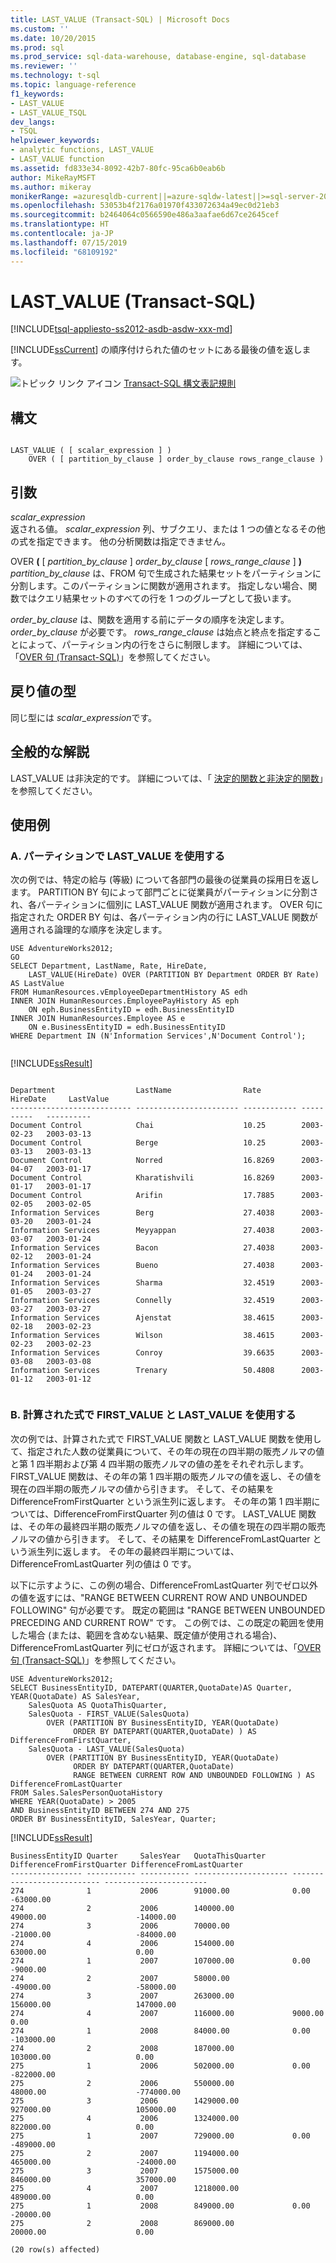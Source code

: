 ```yaml
---
title: LAST_VALUE (Transact-SQL) | Microsoft Docs
ms.custom: ''
ms.date: 10/20/2015
ms.prod: sql
ms.prod_service: sql-data-warehouse, database-engine, sql-database
ms.reviewer: ''
ms.technology: t-sql
ms.topic: language-reference
f1_keywords:
- LAST_VALUE
- LAST_VALUE_TSQL
dev_langs:
- TSQL
helpviewer_keywords:
- analytic functions, LAST_VALUE
- LAST_VALUE function
ms.assetid: fd833e34-8092-42b7-80fc-95ca6b0eab6b
author: MikeRayMSFT
ms.author: mikeray
monikerRange: =azuresqldb-current||=azure-sqldw-latest||>=sql-server-2016||=sqlallproducts-allversions||>=sql-server-linux-2017||=azuresqldb-mi-current
ms.openlocfilehash: 53053b4f2176a01970f433072634a49ec0d21eb3
ms.sourcegitcommit: b2464064c0566590e486a3aafae6d67ce2645cef
ms.translationtype: HT
ms.contentlocale: ja-JP
ms.lasthandoff: 07/15/2019
ms.locfileid: "68109192"
---
```

# <a name="lastvalue-transact-sql"></a>LAST_VALUE (Transact-SQL)
[!INCLUDE[tsql-appliesto-ss2012-asdb-asdw-xxx-md](../../includes/tsql-appliesto-ss2012-asdb-asdw-xxx-md.md)]

  [!INCLUDE[ssCurrent](../../includes/sscurrent-md.md)] の順序付けられた値のセットにある最後の値を返します。  
  
 ![トピック リンク アイコン](../../database-engine/configure-windows/media/topic-link.gif "トピック リンク アイコン") [Transact-SQL 構文表記規則](../../t-sql/language-elements/transact-sql-syntax-conventions-transact-sql.md)  
  
## <a name="syntax"></a>構文  
  
```  
  
LAST_VALUE ( [ scalar_expression ] )   
    OVER ( [ partition_by_clause ] order_by_clause rows_range_clause )   
```  
  
## <a name="arguments"></a>引数  
 *scalar_expression*  
 返される値。 *scalar_expression* 列、サブクエリ、または 1 つの値となるその他の式を指定できます。 他の分析関数は指定できません。  
  
 OVER **(** [ *partition_by_clause* ] *order_by_clause* [ *rows_range_clause* ] **)**  
 *partition_by_clause* は、FROM 句で生成された結果セットをパーティションに分割します。このパーティションに関数が適用されます。 指定しない場合、関数ではクエリ結果セットのすべての行を 1 つのグループとして扱います。  
  
 *order_by_clause* は、関数を適用する前にデータの順序を決定します。 *order_by_clause* が必要です。 *rows_range_clause* は始点と終点を指定することによって、パーティション内の行をさらに制限します。 詳細については、「[OVER 句 &#40;Transact-SQL&#41;](../../t-sql/queries/select-over-clause-transact-sql.md)」を参照してください。  
  
## <a name="return-types"></a>戻り値の型  
 同じ型には *scalar_expression*です。  
  
## <a name="general-remarks"></a>全般的な解説  
 LAST_VALUE は非決定的です。 詳細については、「 [決定的関数と非決定的関数](../../relational-databases/user-defined-functions/deterministic-and-nondeterministic-functions.md)」を参照してください。  
  
## <a name="examples"></a>使用例  
  
### <a name="a-using-lastvalue-over-partitions"></a>A. パーティションで LAST_VALUE を使用する  
 次の例では、特定の給与 (等級) について各部門の最後の従業員の採用日を返します。 PARTITION BY 句によって部門ごとに従業員がパーティションに分割され、各パーティションに個別に LAST_VALUE 関数が適用されます。 OVER 句に指定された ORDER BY 句は、各パーティション内の行に LAST_VALUE 関数が適用される論理的な順序を決定します。  
  
```  
USE AdventureWorks2012;  
GO  
SELECT Department, LastName, Rate, HireDate,   
    LAST_VALUE(HireDate) OVER (PARTITION BY Department ORDER BY Rate) AS LastValue  
FROM HumanResources.vEmployeeDepartmentHistory AS edh  
INNER JOIN HumanResources.EmployeePayHistory AS eph    
    ON eph.BusinessEntityID = edh.BusinessEntityID  
INNER JOIN HumanResources.Employee AS e  
    ON e.BusinessEntityID = edh.BusinessEntityID  
WHERE Department IN (N'Information Services',N'Document Control');  
  
```  
  
 [!INCLUDE[ssResult](../../includes/ssresult-md.md)]  
  
```  
  
Department                  LastName                Rate         HireDate     LastValue  
--------------------------- ----------------------- ------------ ----------   ----------  
Document Control            Chai                    10.25        2003-02-23   2003-03-13  
Document Control            Berge                   10.25        2003-03-13   2003-03-13  
Document Control            Norred                  16.8269      2003-04-07   2003-01-17  
Document Control            Kharatishvili           16.8269      2003-01-17   2003-01-17  
Document Control            Arifin                  17.7885      2003-02-05   2003-02-05  
Information Services        Berg                    27.4038      2003-03-20   2003-01-24  
Information Services        Meyyappan               27.4038      2003-03-07   2003-01-24  
Information Services        Bacon                   27.4038      2003-02-12   2003-01-24  
Information Services        Bueno                   27.4038      2003-01-24   2003-01-24  
Information Services        Sharma                  32.4519      2003-01-05   2003-03-27  
Information Services        Connelly                32.4519      2003-03-27   2003-03-27  
Information Services        Ajenstat                38.4615      2003-02-18   2003-02-23  
Information Services        Wilson                  38.4615      2003-02-23   2003-02-23  
Information Services        Conroy                  39.6635      2003-03-08   2003-03-08  
Information Services        Trenary                 50.4808      2003-01-12   2003-01-12  
  
```  
  
### <a name="b-using-firstvalue-and-lastvalue-in-a-computed-expression"></a>B. 計算された式で FIRST_VALUE と LAST_VALUE を使用する  
 次の例では、計算された式で FIRST_VALUE 関数と LAST_VALUE 関数を使用して、指定された人数の従業員について、その年の現在の四半期の販売ノルマの値と第 1 四半期および第 4 四半期の販売ノルマの値の差をそれぞれ示します。 FIRST_VALUE 関数は、その年の第 1 四半期の販売ノルマの値を返し、その値を現在の四半期の販売ノルマの値から引きます。 そして、その結果を DifferenceFromFirstQuarter という派生列に返します。 その年の第 1 四半期については、DifferenceFromFirstQuarter 列の値は 0 です。 LAST_VALUE 関数は、その年の最終四半期の販売ノルマの値を返し、その値を現在の四半期の販売ノルマの値から引きます。 そして、その結果を DifferenceFromLastQuarter という派生列に返します。 その年の最終四半期については、DifferenceFromLastQuarter 列の値は 0 です。  
  
 以下に示すように、この例の場合、DifferenceFromLastQuarter 列でゼロ以外の値を返すには、"RANGE BETWEEN CURRENT ROW AND UNBOUNDED FOLLOWING" 句が必要です。 既定の範囲は "RANGE BETWEEN UNBOUNDED PRECEDING AND CURRENT ROW" です。 この例では、この既定の範囲を使用した場合 (または、範囲を含めない結果、既定値が使用される場合)、DifferenceFromLastQuarter 列にゼロが返されます。 詳細については、「[OVER 句 &#40;Transact-SQL&#41;](../../t-sql/queries/select-over-clause-transact-sql.md)」を参照してください。  
  
```  
USE AdventureWorks2012;  
SELECT BusinessEntityID, DATEPART(QUARTER,QuotaDate)AS Quarter, YEAR(QuotaDate) AS SalesYear,   
    SalesQuota AS QuotaThisQuarter,   
    SalesQuota - FIRST_VALUE(SalesQuota)   
        OVER (PARTITION BY BusinessEntityID, YEAR(QuotaDate)   
              ORDER BY DATEPART(QUARTER,QuotaDate) ) AS DifferenceFromFirstQuarter,   
    SalesQuota - LAST_VALUE(SalesQuota)   
        OVER (PARTITION BY BusinessEntityID, YEAR(QuotaDate)   
              ORDER BY DATEPART(QUARTER,QuotaDate)   
              RANGE BETWEEN CURRENT ROW AND UNBOUNDED FOLLOWING ) AS DifferenceFromLastQuarter   
FROM Sales.SalesPersonQuotaHistory   
WHERE YEAR(QuotaDate) > 2005   
AND BusinessEntityID BETWEEN 274 AND 275   
ORDER BY BusinessEntityID, SalesYear, Quarter;  
```  
  
 [!INCLUDE[ssResult](../../includes/ssresult-md.md)]  
  
```  
BusinessEntityID Quarter     SalesYear   QuotaThisQuarter      DifferenceFromFirstQuarter DifferenceFromLastQuarter  
---------------- ----------- ----------- --------------------- --------------------------- -----------------------  
274              1           2006        91000.00              0.00                        -63000.00  
274              2           2006        140000.00             49000.00                    -14000.00  
274              3           2006        70000.00              -21000.00                   -84000.00  
274              4           2006        154000.00             63000.00                    0.00  
274              1           2007        107000.00             0.00                        -9000.00  
274              2           2007        58000.00              -49000.00                   -58000.00  
274              3           2007        263000.00             156000.00                   147000.00  
274              4           2007        116000.00             9000.00                     0.00  
274              1           2008        84000.00              0.00                        -103000.00  
274              2           2008        187000.00             103000.00                   0.00  
275              1           2006        502000.00             0.00                        -822000.00  
275              2           2006        550000.00             48000.00                    -774000.00  
275              3           2006        1429000.00            927000.00                   105000.00  
275              4           2006        1324000.00            822000.00                   0.00  
275              1           2007        729000.00             0.00                        -489000.00  
275              2           2007        1194000.00            465000.00                   -24000.00  
275              3           2007        1575000.00            846000.00                   357000.00  
275              4           2007        1218000.00            489000.00                   0.00  
275              1           2008        849000.00             0.00                        -20000.00  
275              2           2008        869000.00             20000.00                    0.00  
  
(20 row(s) affected)  
  
```  
  
  
